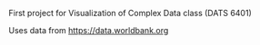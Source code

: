 First project for Visualization of Complex Data class (DATS 6401)

Uses data from https://data.worldbank.org
